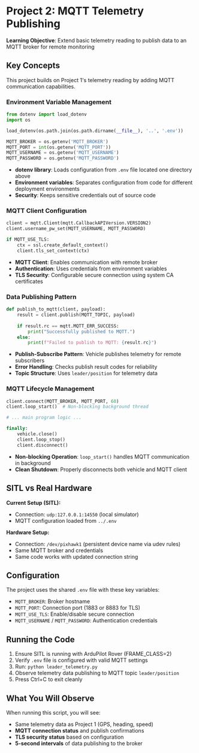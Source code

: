 # Project 2: MQTT Telemetry Publishing

**Learning Objective**: Extend basic telemetry reading to publish data to an MQTT broker for remote monitoring

## Key Concepts

This project builds on Project 1's telemetry reading by adding MQTT communication capabilities.

### Environment Variable Management

```python
from dotenv import load_dotenv
import os

load_dotenv(os.path.join(os.path.dirname(__file__), '..', '.env'))

MQTT_BROKER = os.getenv('MQTT_BROKER')
MQTT_PORT = int(os.getenv('MQTT_PORT'))
MQTT_USERNAME = os.getenv('MQTT_USERNAME')
MQTT_PASSWORD = os.getenv('MQTT_PASSWORD')
```

- **dotenv library**: Loads configuration from `.env` file located one directory above
- **Environment variables**: Separates configuration from code for different deployment environments
- **Security**: Keeps sensitive credentials out of source code

### MQTT Client Configuration

```python
client = mqtt.Client(mqtt.CallbackAPIVersion.VERSION2)
client.username_pw_set(MQTT_USERNAME, MQTT_PASSWORD)

if MQTT_USE_TLS:
    ctx = ssl.create_default_context()
    client.tls_set_context(ctx)
```

- **MQTT Client**: Enables communication with remote broker
- **Authentication**: Uses credentials from environment variables
- **TLS Security**: Configurable secure connection using system CA certificates

### Data Publishing Pattern

```python
def publish_to_mqtt(client, payload):
    result = client.publish(MQTT_TOPIC, payload)
    
    if result.rc == mqtt.MQTT_ERR_SUCCESS:
        print("Successfully published to MQTT.")
    else:
        print(f"Failed to publish to MQTT: {result.rc}")
```

- **Publish-Subscribe Pattern**: Vehicle publishes telemetry for remote subscribers
- **Error Handling**: Checks publish result codes for reliability
- **Topic Structure**: Uses `leader/position` for telemetry data

### MQTT Lifecycle Management

```python
client.connect(MQTT_BROKER, MQTT_PORT, 60)
client.loop_start()  # Non-blocking background thread

# ... main program logic ...

finally:
    vehicle.close()
    client.loop_stop()
    client.disconnect()
```

- **Non-blocking Operation**: `loop_start()` handles MQTT communication in background
- **Clean Shutdown**: Properly disconnects both vehicle and MQTT client

## SITL vs Real Hardware

**Current Setup (SITL):**
- Connection: `udp:127.0.0.1:14550` (local simulator)
- MQTT configuration loaded from `../.env`

**Hardware Setup:**
- Connection: `/dev/pixhawk1` (persistent device name via udev rules)
- Same MQTT broker and credentials
- Same code works with updated connection string

## Configuration

The project uses the shared `.env` file with these key variables:
- `MQTT_BROKER`: Broker hostname
- `MQTT_PORT`: Connection port (1883 or 8883 for TLS)
- `MQTT_USE_TLS`: Enable/disable secure connection
- `MQTT_USERNAME` / `MQTT_PASSWORD`: Authentication credentials

## Running the Code

1. Ensure SITL is running with ArduPilot Rover (FRAME_CLASS=2)
2. Verify `.env` file is configured with valid MQTT settings
3. Run: `python leader_telemetry.py`
4. Observe telemetry data publishing to MQTT topic `leader/position`
5. Press Ctrl+C to exit cleanly

## What You Will Observe

When running this script, you will see:
- Same telemetry data as Project 1 (GPS, heading, speed)
- **MQTT connection status** and publish confirmations
- **TLS security status** based on configuration
- **5-second intervals** of data publishing to the broker